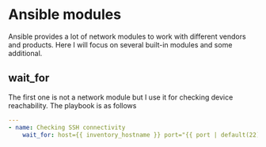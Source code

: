 # Ansible modules

Ansible provides a lot of network modules to work with different vendors and products. Here I will focus on several built-in modules and some additional.

## wait\_for

The first one is not a network module but I use it for checking device reachability. The playbook is as follows

```yaml
---
- name: Checking SSH connectivity
    wait_for: host={{ inventory_hostname }} port="{{ port | default(22) }}"  timeout=5
```
